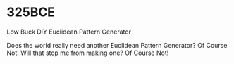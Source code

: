 # 325BCE
Low Buck DIY Euclidean Pattern Generator

Does the world really need another Euclidean Pattern Generator?
Of Course Not!
Will that stop me from making one?
Of Course Not!
